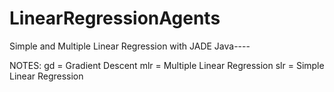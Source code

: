 # LinearRegressionAgents
Simple and Multiple Linear Regression with JADE Java----

NOTES:
gd = Gradient Descent
mlr = Multiple Linear Regression
slr = Simple Linear Regression
